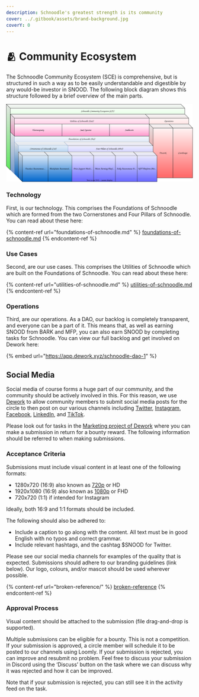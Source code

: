 ```yaml
---
description: Schnoodle's greatest strength is its community
cover: ../.gitbook/assets/brand-background.jpg
coverY: 0
---
```


# 🫂 Community Ecosystem

The Schnoodle Community Ecosystem (SCE) is comprehensive, but is structured in such a way as to be easily understandable and digestible by any would-be investor in SNOOD. The following block diagram shows this structure followed by a brief overview of the main parts.

![The Schnoodle Community Ecosystem structure](../.gitbook/assets/community-ecosystem.svg)

### Technology

First, is our technology. This comprises the Foundations of Schnoodle which are formed from the two Cornerstones and Four Pillars of Schnoodle. You can read about these here:

{% content-ref url="foundations-of-schnoodle.md" %}
[foundations-of-schnoodle.md](foundations-of-schnoodle.md)
{% endcontent-ref %}

### Use Cases

Second, are our use cases. This comprises the Utilities of Schnoodle which are built on the Foundations of Schnoodle. You can read about these here:

{% content-ref url="utilities-of-schnoodle.md" %}
[utilities-of-schnoodle.md](utilities-of-schnoodle.md)
{% endcontent-ref %}

### Operations

Third, are our operations. As a DAO, our backlog is completely transparent, and everyone can be a part of it. This means that, as well as earning SNOOD from BARK and MFP, you can also earn SNOOD by completing tasks for Schnoodle. You can view our full backlog and get involved on Dework here:

{% embed url="https://app.dework.xyz/schnoodle-dao-1" %}

## Social Media

Social media of course forms a huge part of our community, and the community should be actively involved in this. For this reason, we use [Dework](https://app.dework.xyz/schnoodle-dao-1) to allow community members to submit social media posts for the circle to then post on our various channels including [Twitter](https://twitter.com/SchnoodleDAO), [Instagram](https://instagram.com/schnoodledao), [Facebook](https://www.facebook.com/SchnoodleDAO), [LinkedIn](https://www.linkedin.com/company/schnoodle), and [TikTok](https://www.tiktok.com/@schnoodledao).

Please look out for tasks in the [Marketing project of Dework](https://app.dework.xyz/schnoodle-dao-1/marketing-63) where you can make a submission in return for a bounty reward. The following information should be referred to when making submissions.

### Acceptance Criteria

Submissions must include visual content in at least one of the following formats:

* 1280x720 (16:9) also known as [720p](https://en.wikipedia.org/wiki/720p) or HD
* 1920x1080 (16:9) also known as [1080p](https://en.wikipedia.org/wiki/1080p) or FHD
* 720x720 (1:1) if intended for Instagram

Ideally, both 16:9 and 1:1 formats should be included.

The following should also be adhered to:

* Include a caption to go along with the content. All text must be in good English with no typos and correct grammar.
* Include relevant hashtags, and the cashtag $SNOOD for Twitter.

Please see our social media channels for examples of the quality that is expected. Submissions should adhere to our branding guidelines (link below). Our logo, colours, and/or mascot should be used wherever possible.

{% content-ref url="broken-reference/" %}
[broken-reference](broken-reference/)
{% endcontent-ref %}

### Approval Process

Visual content should be attached to the submission (file drag-and-drop is supported).

Multiple submissions can be eligible for a bounty. This is not a competition. If your submission is approved, a circle member will schedule it to be posted to our channels using Loomly. If your submission is rejected, you can improve and resubmit no problem. Feel free to discuss your submission in Discord using the ‘Discuss’ button on the task where we can discuss why it was rejected and how it can be improved.

Note that if your submission is rejected, you can still see it in the activity feed on the task.
